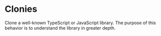 # Clonies

Clone a well-known TypeScript or JavaScript library. The purpose of this behavior is to understand the library in greater depth.
